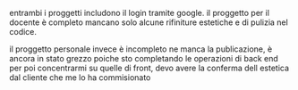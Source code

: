 entrambi i proggetti includono il login tramite google.
il proggetto per il docente è completo mancano solo alcune rifiniture estetiche e di pulizia nel codice.

il proggetto personale invece è incompleto ne manca la publicazione, 
è ancora in stato grezzo poiche sto completando le operazioni di back end per poi concentrarmi su quelle di front, devo avere la conferma dell estetica dal cliente che me lo ha commisionato
